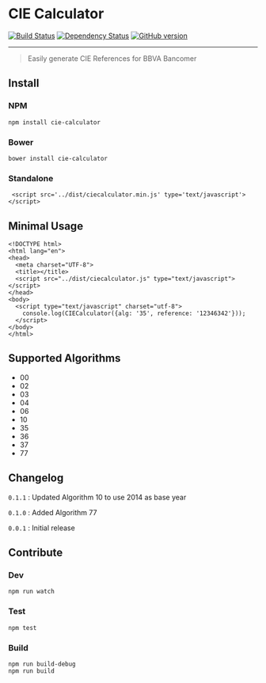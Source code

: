 # CIE Calculator

[![Build Status](https://travis-ci.org/slopezm-adquira/cie-calculator.svg)](https://travis-ci.org/slopezm-adquira/cie-calculator)
[![Dependency Status](https://gemnasium.com/slopezm-adquira/cie-calculator.svg)](https://gemnasium.com/slopezm-adquira/cie-calculator)
[![GitHub version](https://badge.fury.io/gh/slopezm-adquira%2Fcie-calculator.svg)](http://badge.fury.io/gh/slopezm-adquira%2Fcie-calculator)

---

> Easily generate CIE References for BBVA Bancomer

## Install

### NPM

```
npm install cie-calculator
```

### Bower

```
bower install cie-calculator
```

### Standalone

```
 <script src='../dist/ciecalculator.min.js' type='text/javascript'></script>
```

## Minimal Usage

```
<!DOCTYPE html>
<html lang="en">
<head>
  <meta charset="UTF-8">
  <title></title>
  <script src="../dist/ciecalculator.js" type="text/javascript"></script>
</head>
<body>
  <script type="text/javascript" charset="utf-8">
    console.log(CIECalculator({alg: '35', reference: '12346342'}));
  </script>
</body>
</html>

```

## Supported Algorithms

* 00
* 02
* 03
* 04
* 06
* 10
* 35
* 36
* 37
* 77


## Changelog

`0.1.1` : Updated Algorithm 10 to use 2014 as base year

`0.1.0` : Added Algorithm 77

`0.0.1` : Initial release

## Contribute


### Dev

```
npm run watch
```

### Test

```
npm test
```

### Build

```
npm run build-debug
npm run build
```
